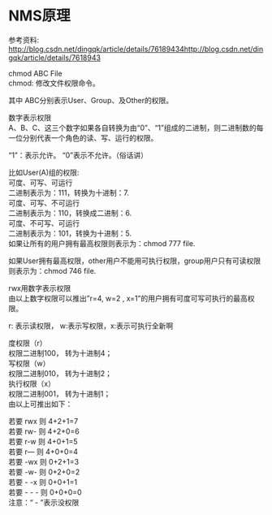 # NMS原理

参考资料: http://blog.csdn.net/dingqk/article/details/76189434http://blog.csdn.net/dingqk/article/details/7618943

chmod ABC File  
chmod: 修改文件权限命令。

其中 ABC分别表示User、Group、及Other的权限。

数字表示权限  
A、B、C、这三个数字如果各自转换为由“0”、“1”组成的二进制，则二进制数的每一位分别代表一个角色的读、写、运行的权限。

“1”：表示允许。 “0”表示不允许。（俗话讲）

比如User\(A\)组的权限:  
可度、可写、可运行   
二进制表示为：111，转换为十进制：7.  
可度、可写、不可运行   
二进制表示为：110，转换成二进制：6.  
可度、不可写、可运行   
二进制表示为：101，转换为十进制：5.  
如果让所有的用户拥有最高权限则表示为：chmod 777 file.

如果User拥有最高权限，other用户不能用可执行权限，group用户只有可读权限则表示为：chmod 746 file.

rwx用数字表示权限  
由以上数字权限可以推出”r=4, w=2 , x=1”的用户拥有可度可写可执行的最高权限。

r: 表示读权限， w:表示写权限，x:表示可执行全新啊

度权限（r）   
权限二进制100， 转为十进制4；  
写权限（w）   
权限二进制010， 转为十进制2；  
执行权限（x）   
权限二进制001， 转为十进制1；  
由以上可推出如下：

若要 rwx 则 4+2+1=7   
若要 rw- 则 4+2+0=6   
若要 r-w 则 4+0+1=5   
若要 r— 则 4+0+0=4   
若要 -wx 则 0+2+1=3   
若要 -w- 则 0+2+0=2   
若要 - -x 则 0+0+1=1   
若要 - - - 则 0+0+0=0   
注意：“ - ”表示没权限

